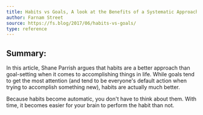 ```yaml
---
title: Habits vs Goals, A look at the Benefits of a Systematic Approach to Life
author: Farnam Street
source: https://fs.blog/2017/06/habits-vs-goals/
type: reference
---
```


## Summary:

In this article, Shane Parrish argues that habits are a better approach than goal-setting when it comes to accomplishing things in life. While goals tend to get the most attention (and tend to be everyone's default action when trying to accomplish something new), habits are actually much better.

Because habits become automatic, you don't have to think about them. With time, it becomes easier for your brain to perform the habit than not.

